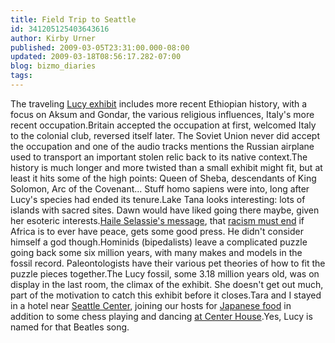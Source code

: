 ```yaml
---
title: Field Trip to Seattle
id: 341205125403643616
author: Kirby Urner
published: 2009-03-05T23:31:00.000-08:00
updated: 2009-03-18T08:56:17.282-07:00
blog: bizmo_diaries
tags: 
---
```


[](http://www.flickr.com/photos/17157315@N00/3332012081/)The traveling [Lucy exhibit](http://www.flickr.com/photos/17157315@N00/3332857136/) includes more recent Ethiopian history, with a focus on Aksum and Gondar, the various religious influences, Italy's more recent occupation.Britain accepted the occupation at first, welcomed Italy to the colonial club, reversed itself later.  The Soviet Union never did accept the occupation and one of the audio tracks mentions the Russian airplane used to transport an important stolen relic back to its native context.The history is much longer and more twisted than a small exhibit might fit, but at least it hits some of the high points: Queen of Sheba, descendants of King Solomon, Arc of the Covenant...  Stuff homo sapiens were into, long after Lucy's species had ended its tenure.Lake Tana looks interesting: lots of islands with sacred sites. Dawn would have liked going there maybe, given her esoteric interests.[Haile Selassie's message](http://controlroom.blogspot.com/2009/02/family-night.html), that [racism must end](http://www.grunch.net/synergetics/terms.html#race) if Africa is to ever have peace, gets some good press. He didn't consider himself a god though.Hominids (bipedalists) leave a complicated puzzle going back some six million years, with many makes and models in the fossil record. Paleontologists have their various pet theories of how to fit the puzzle pieces together.The Lucy fossil, some 3.18 million years old, was on display in the last room, the climax of the exhibit.  She doesn't get out much, part of the motivation to catch this exhibit before it closes.Tara and I stayed in a hotel near [Seattle Center](http://mybizmo.blogspot.com/2006/11/seattle-center.html), joining our hosts for [Japanese food](http://www.youtube.com/watch?v=ZQmp1Jwi6D0) in addition to some chess playing and dancing [at Center House](http://www.flickr.com/photos/17157315@N00/3332854756/).Yes, Lucy is named for that Beatles song.[](http://www.flickr.com/photos/17157315@N00/3327107635/)